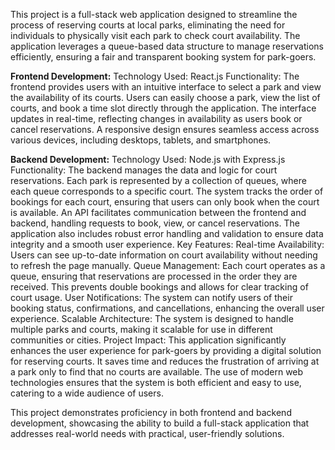 This project is a full-stack web application designed to streamline the process of reserving courts at local parks, eliminating the need for individuals to physically visit each park to check court availability. The application leverages a queue-based data structure to manage reservations efficiently, ensuring a fair and transparent booking system for park-goers.

**Frontend Development:**
Technology Used: React.js
Functionality:
The frontend provides users with an intuitive interface to select a park and view the availability of its courts.
Users can easily choose a park, view the list of courts, and book a time slot directly through the application.
The interface updates in real-time, reflecting changes in availability as users book or cancel reservations.
A responsive design ensures seamless access across various devices, including desktops, tablets, and smartphones.

**Backend Development:**
Technology Used: Node.js with Express.js
Functionality:
The backend manages the data and logic for court reservations. Each park is represented by a collection of queues, where each queue corresponds to a specific court.
The system tracks the order of bookings for each court, ensuring that users can only book when the court is available.
An API facilitates communication between the frontend and backend, handling requests to book, view, or cancel reservations.
The application also includes robust error handling and validation to ensure data integrity and a smooth user experience.
Key Features:
Real-time Availability: Users can see up-to-date information on court availability without needing to refresh the page manually.
Queue Management: Each court operates as a queue, ensuring that reservations are processed in the order they are received. This prevents double bookings and allows for clear tracking of court usage.
User Notifications: The system can notify users of their booking status, confirmations, and cancellations, enhancing the overall user experience.
Scalable Architecture: The system is designed to handle multiple parks and courts, making it scalable for use in different communities or cities.
Project Impact:
This application significantly enhances the user experience for park-goers by providing a digital solution for reserving courts. It saves time and reduces the frustration of arriving at a park only to find that no courts are available. The use of modern web technologies ensures that the system is both efficient and easy to use, catering to a wide audience of users.

This project demonstrates proficiency in both frontend and backend development, showcasing the ability to build a full-stack application that addresses real-world needs with practical, user-friendly solutions.
